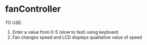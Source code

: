 # fanController

TO USE: 

1. Enter a value from 0-5 (slow to fast) using keyboard
2. Fan changes speed and LCD displays qualitative value of speed
